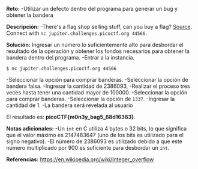 
**Reto:**
-Utilizar un defecto dentro del programa para generar un bug y obtener la bandera

**Descripción:**
-There's a flag shop selling stuff, can you buy a flag? [Source](https://jupiter.challenges.picoctf.org/static/dd28f0987f28c894f35d5d48564c3402/store.c). Connect with `nc jupiter.challenges.picoctf.org 44566`.

**Solución:**
Ingresar un número lo suficientemente alto para desbordar el resultado de la operación y obtener los fondos necesarios para obtener la bandera dentro del programa.
-Entrar a la instancia.
```
$ nc jupiter.challenges.picoctf.org 44566
```
-Seleccionar la opción para comprar banderas.
-Seleccionar la opción de bandera falsa.
-Ingresar la cantidad de 2386093,
-Realizar el proceso tres veces hasta tener una cantidad mayor de 100000.
-Seleccionar la opción para comprar banderas.
-Seleccionar la opción de `1337`.
-Ingresar la cantidad de 1.
-La bandera será revelada al usuario

El resultado es: **picoCTF{m0n3y_bag5_68d16363}**.

**Notas adicionales:**
-Un `int` en C utiliza 4 bytes o 32 bits, lo que significa que el valor máximo es 2147483647 (uno de los bits es utilizado para el signo negativo).
-El número de 2386093 es utilizado debido a que este número multiplicado por 900 es suficiente para desbordar un  `int`.

**Referencias:**
https://en.wikipedia.org/wiki/Integer_overflow